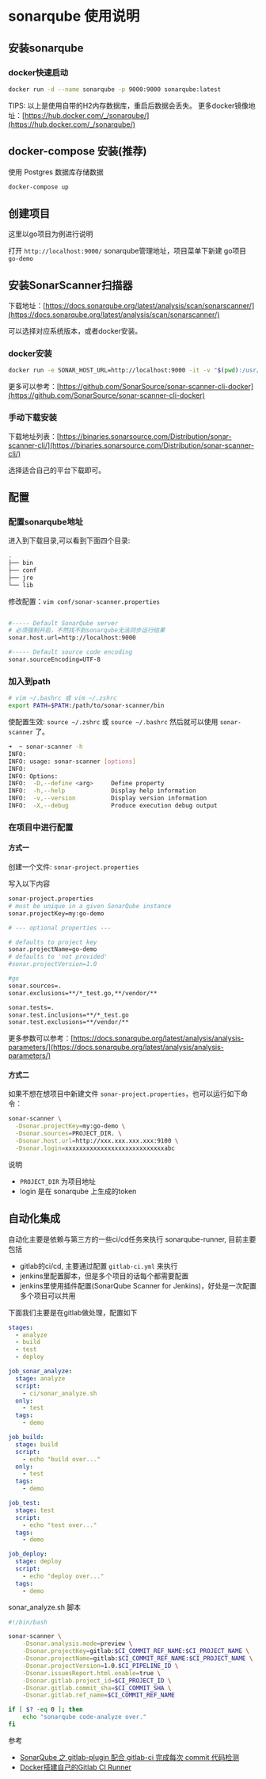 
# sonarqube 使用说明

## 安装sonarqube


### docker快速启动

```bash
docker run -d --name sonarqube -p 9000:9000 sonarqube:latest
```

TIPS: 以上是使用自带的H2内存数据库，重启后数据会丢失。
更多docker镜像地址：[https://hub.docker.com/_/sonarqube/](https://hub.docker.com/_/sonarqube/)

## docker-compose 安装(推荐)

使用 Postgres 数据库存储数据

```bash
docker-compose up
```

## 创建项目

这里以go项目为例进行说明

打开 `http://localhost:9000/` sonarqube管理地址，项目菜单下新建 go项目 `go-demo`

## 安装SonarScanner扫描器

下载地址：[https://docs.sonarqube.org/latest/analysis/scan/sonarscanner/](https://docs.sonarqube.org/latest/analysis/scan/sonarscanner/)

可以选择对应系统版本，或者docker安装。

### docker安装

```bash
docker run -e SONAR_HOST_URL=http://localhost:9000 -it -v "$(pwd):/usr/src" sonarsource/sonar-scanner-cli
```

更多可以参考：[https://github.com/SonarSource/sonar-scanner-cli-docker](https://github.com/SonarSource/sonar-scanner-cli-docker)

### 手动下载安装

下载地址列表：[https://binaries.sonarsource.com/Distribution/sonar-scanner-cli/](https://binaries.sonarsource.com/Distribution/sonar-scanner-cli/)

选择适合自己的平台下载即可。

## 配置

### 配置sonarqube地址

进入到下载目录,可以看到下面四个目录:
```bash
.
├── bin
├── conf
├── jre
└── lib
```

修改配置：`vim conf/sonar-scanner.properties`

```bash

#----- Default SonarQube server
# 必须强制开启，不然找不到sonarqube无法同步运行结果
sonar.host.url=http://localhost:9000

#----- Default source code encoding
sonar.sourceEncoding=UTF-8
```

### 加入到path

```bash
# vim ~/.bashrc 或 vim ~/.zshrc
export PATH=$PATH:/path/to/sonar-scanner/bin
```

使配置生效: `source ~/.zshrc` 或 `source ~/.bashrc`
然后就可以使用 `sonar-scanner` 了。

```bash
➜  ~ sonar-scanner -h
INFO:
INFO: usage: sonar-scanner [options]
INFO:
INFO: Options:
INFO:  -D,--define <arg>     Define property
INFO:  -h,--help             Display help information
INFO:  -v,--version          Display version information
INFO:  -X,--debug            Produce execution debug output
```


### 在项目中进行配置

#### 方式一

创建一个文件: `sonar-project.properties`

写入以下内容

```bash
sonar-project.properties
# must be unique in a given SonarQube instance
sonar.projectKey=my:go-demo

# --- optional properties ---

# defaults to project key
sonar.projectName=go-demo
# defaults to 'not provided'
#sonar.projectVersion=1.0

#go
sonar.sources=.
sonar.exclusions=**/*_test.go,**/vendor/**

sonar.tests=.
sonar.test.inclusions=**/*_test.go
sonar.test.exclusions=**/vendor/**
```

更多参数可以参考：[https://docs.sonarqube.org/latest/analysis/analysis-parameters/](https://docs.sonarqube.org/latest/analysis/analysis-parameters/)

#### 方式二

如果不想在想项目中新建文件 `sonar-project.properties`，也可以运行如下命令：

```bash
sonar-scanner \
  -Dsonar.projectKey=my:go-demo \
  -Dsonar.sources=PROJECT_DIR. \
  -Dsonar.host.url=http://xxx.xxx.xxx.xxx:9100 \
  -Dsonar.login=xxxxxxxxxxxxxxxxxxxxxxxxxxxxabc
```

说明

- `PROJECT_DIR` 为项目地址 
- login 是在 sonarqube 上生成的token

## 自动化集成

自动化主要是依赖与第三方的一些ci/cd任务来执行 sonarqube-runner, 目前主要包括

- gitlab的ci/cd, 主要通过配置 `gitlab-ci.yml` 来执行
- jenkins里配置脚本，但是多个项目的话每个都需要配置
- jenkins里使用插件配置(SonarQube Scanner for Jenkins)，好处是一次配置多个项目可以共用

下面我们主要是在gitlab做处理，配置如下

```yaml
stages:
  - analyze
  - build
  - test
  - deploy

job_sonar_analyze:
  stage: analyze
  script:
    - ci/sonar_analyze.sh
  only:
    - test
  tags:
    - demo

job_build:
  stage: build
  script:
    - echo "build over..."
  only:
    - test
  tags:
    - demo

job_test:
  stage: test
  script:
    - echo "test over..."
  tags:
    - demo

job_deploy:
  stage: deploy
  script:
    - echo "deploy over..."
  tags:
    - demo
```

sonar_analyze.sh 脚本

```bash
#!/bin/bash

sonar-scanner \
    -Dsonar.analysis.mode=preview \
    -Dsonar.projectKey=gitlab:$CI_COMMIT_REF_NAME:$CI_PROJECT_NAME \
    -Dsonar.projectName=gitlab:$CI_COMMIT_REF_NAME:$CI_PROJECT_NAME \
    -Dsonar.projectVersion=1.0.$CI_PIPELINE_ID \
    -Dsonar.issuesReport.html.enable=true \
    -Dsonar.gitlab.project_id=$CI_PROJECT_ID \
    -Dsonar.gitlab.commit_sha=$CI_COMMIT_SHA \
    -Dsonar.gitlab.ref_name=$CI_COMMIT_REF_NAME

if [ $? -eq 0 ]; then
    echo "sonarqube code-analyze over."
fi
```

参考
- [SonarQube 之 gitlab-plugin 配合 gitlab-ci 完成每次 commit 代码检测](https://blog.csdn.net/aixiaoyang168/article/details/78115646)
- [Docker搭建自己的Gitlab CI Runner](https://blog.csdn.net/aixiaoyang168/article/details/72168834)

